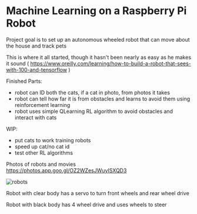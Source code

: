 # Machine Learning on a Raspberry Pi Robot

Project goal is to set up an autonomous wheeled robot that can move about the house and track pets 

This is where it all started, though it hasn't been nearly as easy as he makes it sound 
( https://www.oreilly.com/learning/how-to-build-a-robot-that-sees-with-100-and-tensorflow )





Finished Parts:
- robot can ID both the cats, if a cat in photo, from photos it takes
- robot can tell how far it is from obstacles and learns to avoid them using reinforcement learning
- robot uses simple QLearning RL algorithm to avoid obstacles and interact with cats

WIP:
- put cats to work training robots
- speed up cat/no cat id
- test other RL algorithms



Photos of robots and movies
https://photos.app.goo.gl/OZ2WZesJWuyISXQD3


![robots](https://github.com/timestocome/RaspberryPi-Robot/blob/master/robots.jpg)


Robot with clear body has a servo to turn front wheels and rear wheel drive

Robot with black body has 4 wheel drive and uses wheels to steer
